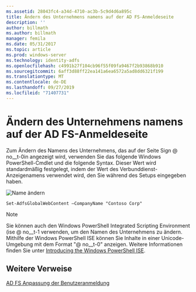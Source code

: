 ```yaml
---
ms.assetid: 28043fc4-a34d-4710-ac3b-5c9d4d6a895c
title: Ändern des Unternehmens namens auf der AD FS-Anmeldeseite
description: ''
author: billmath
ms.author: billmath
manager: femila
ms.date: 05/31/2017
ms.topic: article
ms.prod: windows-server
ms.technology: identity-adfs
ms.openlocfilehash: c4991b27f104cb96f55f09fa9467f2b93868b910
ms.sourcegitcommit: 6aff3d88ff22ea141a6ea6572a5ad8dd6321f199
ms.translationtype: MT
ms.contentlocale: de-DE
ms.lasthandoff: 09/27/2019
ms.locfileid: "71407731"
---
```

# <a name="change-the-company-name-on-the-ad-fs-sign-in-page"></a>Ändern des Unternehmens namens auf der AD FS-Anmeldeseite
 
Zum Ändern des Namens des Unternehmens, das auf der Seite Sign @ no__t-0in angezeigt wird, verwenden Sie das folgende Windows PowerShell-Cmdlet und die folgende Syntax. Dieser Wert wird standardmäßig festgelegt, indem der Wert des Verbunddienst-Anzeigenamens verwendet wird, den Sie während des Setups eingegeben haben.  

![Name ändern](media/AD-FS-user-sign-in-customization/ADFS_Blue_Custom1.png)
  
  
    Set-AdfsGlobalWebContent –CompanyName "Contoso Corp"  
 
  
> [!NOTE]  
> Sie können auch den Windows PowerShell Integrated Scripting Environment \(ise @ no__t-1 verwenden, um den Namen des Unternehmens zu ändern. Mithilfe der Windows PowerShell ISE können Sie Inhalte in einer Unicode-Umgebung mit dem Format "@ no__t-0" anzeigen. Weitere Informationen finden Sie unter [Introducing the Windows PowerShell ISE](https://technet.microsoft.com/library/dd315244.aspx).  

## <a name="additional-references"></a>Weitere Verweise 
[AD FS Anpassung der Benutzeranmeldung](AD-FS-user-sign-in-customization.md)  
  
